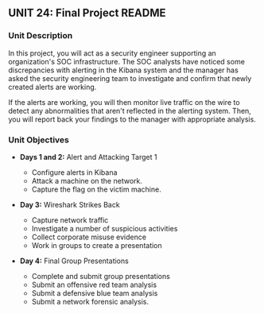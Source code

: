 ## UNIT 24: Final Project README

### Unit Description

In this project, you will act as a security engineer supporting an organization's SOC infrastructure. The SOC analysts have noticed some discrepancies with alerting in the Kibana system and the manager has asked the security engineering team to investigate and confirm that newly created alerts are working.

If the alerts are working, you will then monitor live traffic on the wire to detect any abnormalities that aren't reflected in the alerting system. Then, you will report back your findings to the manager with appropriate analysis.

### Unit Objectives

- **Days 1 and 2:** Alert and Attacking Target 1

  - Configure alerts in Kibana
  - Attack a machine on the network.
  - Capture the flag on the victim machine.



- **Day 3:** Wireshark Strikes Back

  - Capture network traffic
  - Investigate a number of suspicious activities
  - Collect corporate misuse evidence
  - Work in groups to create a presentation



- **Day 4:** Final Group Presentations

  - Complete and submit group presentations
  - Submit an offensive red team analysis
  - Submit a defensive blue team analysis
  - Submit a network forensic analysis.
